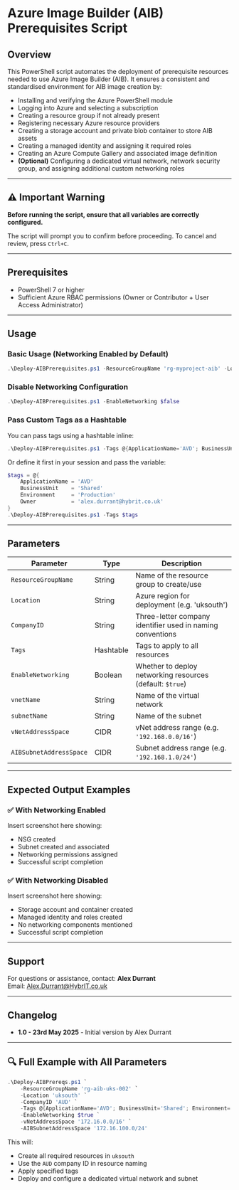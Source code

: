 # Azure Image Builder (AIB) Prerequisites Script

## Overview
This PowerShell script automates the deployment of prerequisite resources needed to use Azure Image Builder (AIB). It ensures a consistent and standardised environment for AIB image creation by:

- Installing and verifying the Azure PowerShell module
- Logging into Azure and selecting a subscription
- Creating a resource group if not already present
- Registering necessary Azure resource providers
- Creating a storage account and private blob container to store AIB assets
- Creating a managed identity and assigning it required roles
- Creating an Azure Compute Gallery and associated image definition
- **(Optional)** Configuring a dedicated virtual network, network security group, and assigning additional custom networking roles

---

## ⚠️ Important Warning
**Before running the script, ensure that all variables are correctly configured.**

The script will prompt you to confirm before proceeding. To cancel and review, press `Ctrl+C`.

---

## Prerequisites
- PowerShell 7 or higher
- Sufficient Azure RBAC permissions (Owner or Contributor + User Access Administrator)

---

## Usage

### Basic Usage (Networking Enabled by Default)

```powershell
.\Deploy-AIBPrerequisites.ps1 -ResourceGroupName 'rg-myproject-aib' -Location 'uksouth' -CompanyID 'XYZ'
```

### Disable Networking Configuration

```powershell
.\Deploy-AIBPrerequisites.ps1 -EnableNetworking $false
```

### Pass Custom Tags as a Hashtable

You can pass tags using a hashtable inline:

```powershell
.\Deploy-AIBPrerequisites.ps1 -Tags @{ApplicationName='AVD'; BusinessUnit='Shared'; Environment='Production'; Owner='alex.durrant@hybrit.co.uk'}
```

Or define it first in your session and pass the variable:

```powershell
$tags = @{
    ApplicationName = 'AVD'
    BusinessUnit    = 'Shared'
    Environment     = 'Production'
    Owner           = 'alex.durrant@hybrit.co.uk'
}
.\Deploy-AIBPrerequisites.ps1 -Tags $tags
```

---

## Parameters

| Parameter              | Type       | Description                                                                 |
|------------------------|------------|-----------------------------------------------------------------------------|
| `ResourceGroupName`    | String     | Name of the resource group to create/use                                   |
| `Location`             | String     | Azure region for deployment (e.g. 'uksouth')                               |
| `CompanyID`            | String     | Three-letter company identifier used in naming conventions                 |
| `Tags`                 | Hashtable  | Tags to apply to all resources                                              |
| `EnableNetworking`     | Boolean    | Whether to deploy networking resources (default: `$true`)                  |
| `vnetName`             | String     | Name of the virtual network                                                |
| `subnetName`           | String     | Name of the subnet                                                         |
| `vNetAddressSpace`     | CIDR       | vNet address range (e.g. `'192.168.0.0/16'`)                                |
| `AIBSubnetAddressSpace`| CIDR       | Subnet address range (e.g. `'192.168.1.0/24'`)                              |

---

## Expected Output Examples

### ✅ With Networking Enabled
Insert screenshot here showing:
- NSG created
- Subnet created and associated
- Networking permissions assigned
- Successful script completion

### ✅ With Networking Disabled
Insert screenshot here showing:
- Storage account and container created
- Managed identity and roles created
- No networking components mentioned
- Successful script completion

---

## Support
For questions or assistance, contact:
**Alex Durrant**  
Email: Alex.Durrant@HybrIT.co.uk

---

## Changelog
- **1.0 - 23rd May 2025** - Initial version by Alex Durrant


---

## 🔍 Full Example with All Parameters

```powershell
.\Deploy-AIBPrereqs.ps1 `
    -ResourceGroupName 'rg-aib-uks-002' `
    -Location 'uksouth' `
    -CompanyID 'AUD' `
    -Tags @{ApplicationName='AVD'; BusinessUnit='Shared'; Environment='Production'; Owner='alex.durrant@hybrit.co.uk'} `
    -EnableNetworking $true `
    -vNetAddressSpace '172.16.0.0/16' `
    -AIBSubnetAddressSpace '172.16.100.0/24'
```

This will:
- Create all required resources in `uksouth`
- Use the `AUD` company ID in resource naming
- Apply specified tags
- Deploy and configure a dedicated virtual network and subnet

